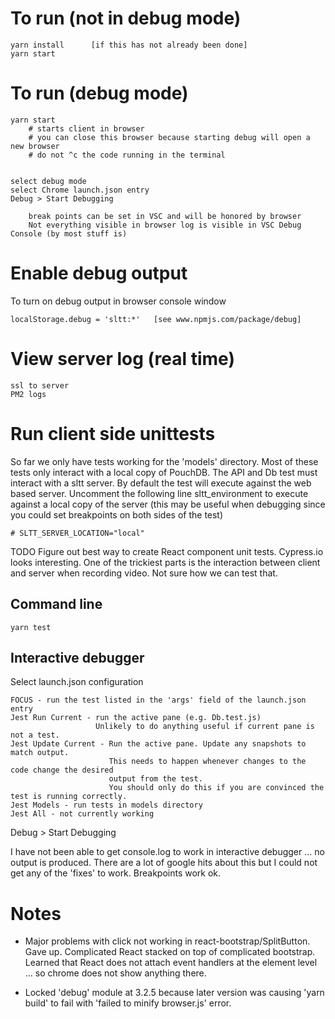 # To run (not in debug mode)

    yarn install      [if this has not already been done]
    yarn start

# To run (debug mode)

    yarn start
        # starts client in browser
        # you can close this browser because starting debug will open a new browser
        # do not ^c the code running in the terminal

    
    select debug mode
    select Chrome launch.json entry
    Debug > Start Debugging

        break points can be set in VSC and will be honored by browser
        Not everything visible in browser log is visible in VSC Debug Console (by most stuff is)

# Enable debug output

To turn on debug output in browser console window

    localStorage.debug = 'sltt:*'   [see www.npmjs.com/package/debug]

# View server log (real time)

    ssl to server
    PM2 logs

# Run client side unittests

So far we only have tests working for the 'models' directory.
Most of these tests only interact with a local copy of PouchDB.
The API and Db test must interact with a sltt server.
By default the test will execute against the web based server.
Uncomment the following line sltt_environment to execute against a local copy of the server 
(this may be useful when debugging since you could set breakpoints on both sides of the
test)

    # SLTT_SERVER_LOCATION="local"

TODO Figure out best way to create React component unit tests.
Cypress.io looks interesting.
One of the trickiest parts is the interaction between client and server when recording video.
Not sure how we can test that.


## Command line

    yarn test

## Interactive debugger

Select launch.json configuration

    FOCUS - run the test listed in the 'args' field of the launch.json entry
    Jest Run Current - run the active pane (e.g. Db.test.js)
                       Unlikely to do anything useful if current pane is not a test.
    Jest Update Current - Run the active pane. Update any snapshots to match output.
                          This needs to happen whenever changes to the code change the desired
                          output from the test.
                          You should only do this if you are convinced the test is running correctly.
    Jest Models - run tests in models directory
    Jest All - not currently working

Debug > Start Debugging

I have not been able to get console.log to work in interactive debugger ... no output is produced.
There are a lot of google hits about this but I could not get any of the 'fixes' to work.
Breakpoints work ok.

    
# Notes

* Major problems with click not working in react-bootstrap/SplitButton. Gave up. Complicated React stacked on top of complicated bootstrap. Learned that React does not attach event handlers at the element level ... so chrome does not show anything there.

* Locked 'debug' module at 3.2.5 because later version was causing 'yarn build' to fail with 'failed to 
minify browser.js' error.